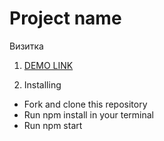 # Project name
  Визитка
1. [DEMO LINK](https://elizabeth-honch.github.io//test_landing_page/)

2. Installing
 - Fork and clone this repository
 - Run npm install in your terminal
 - Run npm start
